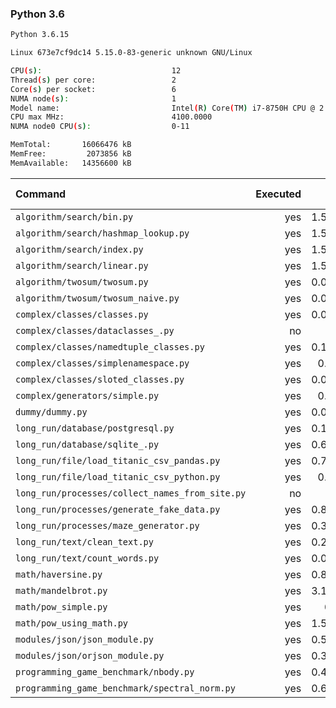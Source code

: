 ### **Python 3.6**

```bash
Python 3.6.15

Linux 673e7cf9dc14 5.15.0-83-generic unknown GNU/Linux

CPU(s):                             12
Thread(s) per core:                 2
Core(s) per socket:                 6
NUMA node(s):                       1
Model name:                         Intel(R) Core(TM) i7-8750H CPU @ 2.20GHz
CPU max MHz:                        4100.0000
NUMA node0 CPU(s):                  0-11

MemTotal:       16066476 kB
MemFree:         2073856 kB
MemAvailable:   14356600 kB
```

| Command | Executed | Mean [s] | Stddev [s] | Median [s] | Min [s] | Max [s] | Memory [MB] |
|:---|---:|---:|---:|---:|---:|---:|---:|
| `algorithm/search/bin.py` | yes | 1.50654 | 0.0266 | 1.51505 | 1.46929 | 1.53954 | 28.65234 |
| `algorithm/search/hashmap_lookup.py` | yes | 1.52074 | 0.053 | 1.51288 | 1.48348 | 1.63263 | 28.27902 |
| `algorithm/search/index.py` | yes | 1.51963 | 0.02544 | 1.5225 | 1.4895 | 1.55104 | 28.78348 |
| `algorithm/search/linear.py` | yes | 1.58255 | 0.03665 | 1.57166 | 1.54242 | 1.64451 | 28.96094 |
| `algorithm/twosum/twosum.py` | yes | 0.08594 | 0.00051 | 0.08598 | 0.08506 | 0.08671 | 22.00893 |
| `algorithm/twosum/twosum_naive.py` | yes | 0.08713 | 0.00059 | 0.08738 | 0.08621 | 0.08782 | 22.18025 |
| `complex/classes/classes.py` | yes | 0.04921 | 0.00061 | 0.04903 | 0.0487 | 0.05047 | 21.85324 |
| `complex/classes/dataclasses_.py` | no | -1 | -1 | -1 | -1 | -1 | -1 |
| `complex/classes/namedtuple_classes.py` | yes | 0.10336 | 0.00288 | 0.10325 | 0.10079 | 0.1089 | 22.0 |
| `complex/classes/simplenamespace.py` | yes | 0.0651 | 0.00048 | 0.06495 | 0.06454 | 0.066 | 21.95368 |
| `complex/classes/sloted_classes.py` | yes | 0.04906 | 0.00045 | 0.049 | 0.04837 | 0.04967 | 21.74609 |
| `complex/generators/simple.py` | yes | 0.0702 | 0.00162 | 0.06948 | 0.06877 | 0.07288 | 22.1981 |
| `dummy/dummy.py` | yes | 0.03432 | 0.00024 | 0.03429 | 0.03394 | 0.03466 | 21.50949 |
| `long_run/database/postgresql.py` | yes | 0.15762 | 0.00076 | 0.15768 | 0.15644 | 0.15894 | 26.47768 |
| `long_run/database/sqlite_.py` | yes | 0.62974 | 0.00441 | 0.62854 | 0.62459 | 0.63578 | 63.05022 |
| `long_run/file/load_titanic_csv_pandas.py` | yes | 0.70156 | 0.00342 | 0.7002 | 0.6986 | 0.70894 | 61.85603 |
| `long_run/file/load_titanic_csv_python.py` | yes | 0.0756 | 0.00045 | 0.07569 | 0.07493 | 0.0763 | 21.72433 |
| `long_run/processes/collect_names_from_site.py` | no | -1 | -1 | -1 | -1 | -1 | -1 |
| `long_run/processes/generate_fake_data.py` | yes | 0.86927 | 0.00421 | 0.86937 | 0.86233 | 0.87561 | 64.42467 |
| `long_run/processes/maze_generator.py` | yes | 0.36679 | 0.01932 | 0.36681 | 0.34033 | 0.39276 | 21.62835 |
| `long_run/text/clean_text.py` | yes | 0.27215 | 0.00474 | 0.2707 | 0.26702 | 0.27956 | 22.22656 |
| `long_run/text/count_words.py` | yes | 0.09501 | 0.00056 | 0.09518 | 0.0939 | 0.09546 | 21.61663 |
| `math/haversine.py` | yes | 0.86951 | 0.04765 | 0.85102 | 0.83384 | 0.97288 | 21.60324 |
| `math/mandelbrot.py` | yes | 3.12832 | 0.07755 | 3.15621 | 2.95264 | 3.16362 | 35.83147 |
| `math/pow_simple.py` | yes | 0.662 | 0.01307 | 0.65873 | 0.64545 | 0.68509 | 21.60603 |
| `math/pow_using_math.py` | yes | 1.50499 | 0.04714 | 1.49375 | 1.46168 | 1.60156 | 21.48549 |
| `modules/json/json_module.py` | yes | 0.50273 | 0.00459 | 0.50313 | 0.49575 | 0.50955 | 21.60435 |
| `modules/json/orjson_module.py` | yes | 0.31387 | 0.01317 | 0.30728 | 0.30312 | 0.34032 | 22.48382 |
| `programming_game_benchmark/nbody.py` | yes | 0.43459 | 0.00117 | 0.43467 | 0.43333 | 0.43681 | 21.57087 |
| `programming_game_benchmark/spectral_norm.py` | yes | 0.62307 | 0.03043 | 0.62172 | 0.562 | 0.65365 | 22.22266 |
